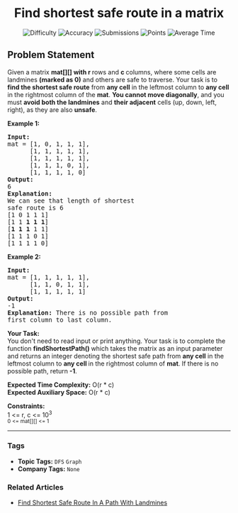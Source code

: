<h1 align="center">Find shortest safe route in a matrix</h1>

<p align="center">
  <img alt="Difficulty" title="Difficulty" src="https://custom-icon-badges.demolab.com/badge/Difficulty: Medium-1F222E?style=for-the-badge&logoColor=white&logo=fire"/>
  <img alt="Accuracy" title="Accuracy" src="https://custom-icon-badges.demolab.com/badge/Accuracy: 50.58%25-1F222E?style=for-the-badge&logoColor=white&logo=target"/>
  <img alt="Submissions" title="Submissions" src="https://custom-icon-badges.demolab.com/badge/Submissions: 38K+-1F222E?style=for-the-badge&logoColor=white&logo=repo"/>
  <img alt="Points" title="Points" src="https://custom-icon-badges.demolab.com/badge/Points: 4-1F222E?style=for-the-badge&logoColor=white&logo=award"/>
  <img alt="Average Time" title="Average Time" src="https://custom-icon-badges.demolab.com/badge/Average%20Time: N/A-1F222E?style=for-the-badge&logoColor=white&logo=clock"/>
</p>

## Problem Statement

Given a matrix <b>mat[][] with r </b>rows and <b>c </b>columns, where some cells are landmines <b>(marked as 0)</b> and others are safe to traverse. Your task is to <b>find the shortest safe route</b> from <b>any cell</b> in the leftmost column to <b>any cell</b> in the rightmost column of the <b>mat</b>. <b>You cannot move diagonally</b>, and you must <b>avoid both the landmines</b> and <b>their adjacent</b> cells (up, down, left, right), as they are also <b>unsafe</b>.

<b>Example 1:</b>

<pre><b>Input:</b>
mat = [1, 0, 1, 1, 1],
      [1, 1, 1, 1, 1],
      [1, 1, 1, 1, 1],
      [1, 1, 1, 0, 1],
      [1, 1, 1, 1, 0]
<b>Output: <br></b>6
<b>Explanation: </b>
We can see that length of shortest
safe route is 6
[1 0 1 1 1]<br>[1 1 <b>1</b> <b>1</b> <b>1</b>]<br>[<b>1</b> <b>1</b> <b>1</b> 1 1]
[1 1 1 0 1] 
[1 1 1 1 0]
</pre>

<b>Example 2:</b>

<pre><b>Input:</b>
mat = [1, 1, 1, 1, 1],
      [1, 1, 0, 1, 1],
      [1, 1, 1, 1, 1]<b>
Output: <br></b>-1<b>
Explanation: </b>There is no possible path from
first column to last column.</pre>

<b>Your Task:</b><br>You don't need to read input or print anything. Your task is to complete the function <b>findShortestPath() </b>which takes the matrix as an input parameter and returns an integer denoting the shortest safe path from <b>any cell</b> in the leftmost column to <b>any cell </b>in the rightmost column of <b>mat</b>. If there is no possible path, return <b>-1</b>. <br>

<b>Expected Time Complexity:</b> O(r * c)<br><b>Expected Auxiliary Space:</b> O(r * c)

<b>Constraints:</b><br>1 <= r, c <= 10<sup>3<br>0 <= mat[][] <= 1</sup>


<hr>

### Tags
- **Topic Tags:** `DFS` `Graph`
- **Company Tags:** `None`

### Related Articles
- [Find Shortest Safe Route In A Path With Landmines](https://www.geeksforgeeks.org/find-shortest-safe-route-in-a-path-with-landmines/)
